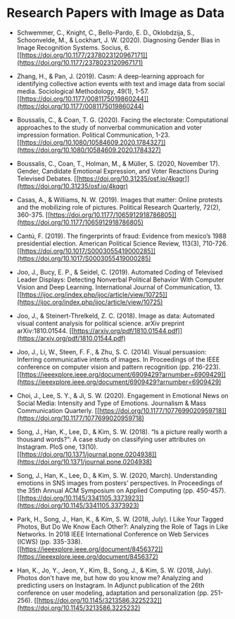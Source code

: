 # Research Papers with Image as Data

- Schwemmer, C., Knight, C., Bello-Pardo, E. D., Oklobdzija, S., Schoonvelde, M., \& Lockhart, J. W. (2020). Diagnosing Gender Bias in Image Recognition Systems. Socius, 6. [[https://doi.org/10.1177/2378023120967171]](https://doi.org/10.1177/2378023120967171)

- Zhang, H., \& Pan, J. (2019). Casm: A deep-learning approach for identifying collective action events with text and image data from social media. Sociological Methodology, 49(1), 1-57. [[https://doi.org/10.1177/0081175019860244]](https://doi.org/10.1177/0081175019860244)

- Boussalis, C., \& Coan, T. G. (2020). Facing the electorate: Computational approaches to the study of nonverbal communication and voter impression formation. Political Communication, 1-23. [[https://doi.org/10.1080/10584609.2020.1784327]](https://doi.org/10.1080/10584609.2020.1784327)

- Boussalis, C., Coan, T., Holman, M., \& Müller, S. (2020, November 17). Gender, Candidate Emotional Expression, and Voter Reactions During Televised Debates. [[https://doi.org/10.31235/osf.io/4kqgr]](https://doi.org/10.31235/osf.io/4kqgr)

- Casas, A., \& Williams, N. W. (2019). Images that matter: Online protests and the mobilizing role of pictures. Political Research Quarterly, 72(2), 360-375. [[https://doi.org/10.1177/1065912918786805]](https://doi.org/10.1177/1065912918786805)

- Cantú, F. (2019). The fingerprints of fraud: Evidence from mexico’s 1988 presidential election. American Political Science Review, 113(3), 710-726. [[https://doi.org/10.1017/S0003055419000285]](https://doi.org/10.1017/S0003055419000285)

- Joo, J., Bucy, E. P., \& Seidel, C. (2019). Automated Coding of Televised Leader Displays: Detecting Nonverbal Political Behavior With Computer Vision and Deep Learning. International Journal of Communication, 13. [[https://ijoc.org/index.php/ijoc/article/view/10725]](https://ijoc.org/index.php/ijoc/article/view/10725)

- Joo, J., \& Steinert-Threlkeld, Z. C. (2018). Image as data: Automated visual content analysis for political science. arXiv preprint arXiv:1810.01544. [[https://arxiv.org/pdf/1810.01544.pdf]](https://arxiv.org/pdf/1810.01544.pdf)

- Joo, J., Li, W., Steen, F. F., \& Zhu, S. C. (2014). Visual persuasion: Inferring communicative intents of images. In Proceedings of the IEEE conference on computer vision and pattern recognition (pp. 216-223). [[https://ieeexplore.ieee.org/document/6909429?arnumber=6909429]](https://ieeexplore.ieee.org/document/6909429?arnumber=6909429)

- Choi, J., Lee, S. Y., \& Ji, S. W. (2020). Engagement in Emotional News on Social Media: Intensity and Type of Emotions. Journalism \& Mass Communication Quarterly. [[https://doi.org/10.1177/1077699020959718]](https://doi.org/10.1177/1077699020959718)

- Song, J., Han, K., Lee, D., \& Kim, S. W. (2018). “Is a picture really worth a thousand words?”: A case study on classifying user attributes on Instagram. PloS one, 13(10). [[https://doi.org/10.1371/journal.pone.0204938]](https://doi.org/10.1371/journal.pone.0204938)

- Song, J., Han, K., Lee, D., \& Kim, S. W. (2020, March). Understanding emotions in SNS images from posters' perspectives. In Proceedings of the 35th Annual ACM Symposium on Applied Computing (pp. 450-457). [[https://doi.org/10.1145/3341105.3373923]](https://doi.org/10.1145/3341105.3373923)

- Park, H., Song, J., Han, K., \& Kim, S. W. (2018, July). I Like Your Tagged Photos, But Do We Know Each Other?: Analyzing the Role of Tags in Like Networks. In 2018 IEEE International Conference on Web Services (ICWS) (pp. 335-338). [[https://ieeexplore.ieee.org/document/8456372]](https://ieeexplore.ieee.org/document/8456372)

- Han, K., Jo, Y., Jeon, Y., Kim, B., Song, J., \& Kim, S. W. (2018, July). Photos don't have me, but how do you know me? Analyzing and predicting users on Instagram. In Adjunct publication of the 26th conference on user modeling, adaptation and personalization (pp. 251-256). [[https://doi.org/10.1145/3213586.3225232]](https://doi.org/10.1145/3213586.3225232)
